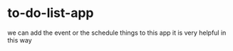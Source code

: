 # to-do-list-app
we can add the event or the schedule things to this app it is very helpful in this way
